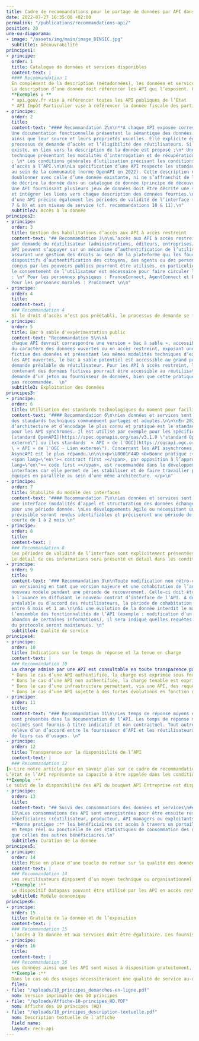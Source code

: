 ```yaml
---
title: Cadre de recommandations pour le partage de données par API dans l’administration
date: 2022-07-27 16:35:00 +02:00
permalink: "/publications/recommandations-api/"
position: 20
une-ou-diaporama:
- image: "/assets/img/main/image_DINSIC.jpg"
  subtitle1: Découvrabilité
principes1:
- principe:
  order: 1
  title: Catalogue de données et services disponibles
  content-text: |
  #### Recommandation 1
  En complément de la description (métadonnées), les données et services publiquement accessibles sont visibles sur un catalogue exposé sur Internet, référencé sur les moteurs de recherche usuels et intelligibles (la description des API au sein du catalogue ou de l’API manager propose un contenu destiné aux opérationnels, fonctionnels comme techniques).
  La description d’une donnée doit référencer les API qui l’exposent. L’exemple présenté ci-dessous met ainsi en évidence les ressources accessibles sur la page présentant le jeu de données « base SIREN des entreprises et de leurs établissements ».
  **Exemples : **
  * api.gouv.fr vise à référencer toutes les API publiques de l’État
  * API Impôt Particulier vise à référencer la donnée fiscale des particuliers
- principe:
  order: 2
  title:
  content-text: "#### Recommandation 2\n\n**À chaque API exposée correspond :**\n*
  Une documentation fonctionnelle présentant la sémantique des données, leur qualité
  ainsi que leur source et leurs propriétés usuelles. Elle explicite également le
  processus de demande d’accès et l’éligibilité des réutilisateurs. Si un catalogue
  existe, un lien vers la description de la donnée est proposé ;\n* Une documentation
  technique présentant les modalités d’interrogation et de récupération de la donnée
  ; \n* Les conditions générales d’utilisation précisant les conditions contractuelles
  d’accès à l’API.\n\n\nLa spécification d’une API respecte les standards répandus
  au sein de la communauté (norme OpenAPI en 2022). Cette description ne doit pas
  doublonner avec celle d’une donnée existante, ni ne s’affranchit de la nécessité
  de décrire la donnée dans un catalogue de donnée (principe de découvrabilité).
  Une API fournissant plusieurs jeux de données doit être décrite une seule fois
  et intégrer les liens vers chaque description des données fournies.\n\n\nLa description
  d’une API précise également les périodes de validité de l’interface (cf. recommandations
  7 & 8) et son niveau de service (cf. recommandations 10 & 11).\n"
  subtitle2: Accès à la donnée
principes2:
- principe:
  order: 3
  title: Gestion des habilitations d’accès aux API à accès restreint
  content-text: "## Recommandation 3\n\nL’accès aux API à accès restreint se fait
  par demande du réutilisateur (administrations, éditeurs, entreprises…).\n\nLes
  API peuvent s’appuyer sur un mécanisme d’authentification de l’utilisateur final
  assurant une gestion des droits au sein de la plateforme qui les fournit. Les
  dispositifs d’authentification des citoyens, des agents ou des personnes morales
  conçus par les pouvoirs publics pourront être utilisés, en particulier lorsque
  le consentement de l’utilisateur est nécessaire pour faire circuler la donnée
  : \n* Pour les personnes physiques : FranceConnect, AgentConnect et EduConnect\n*
  Pour les personnes morales : ProConnect \n\n"
- principe:
  order: 4
  title:
  content-text: |
  ### Recommandation 4
  Si le droit d’accès n’est pas préétabli, le processus de demande se fait de la manière la plus simple possible pour le réutilisateur. Dans le cadre de demandes d’accès prévues par la loi et si le demandeur est éligible, une réponse sera transmise aux réutilisateurs dans un délai recommandé de 15 jours calendaires. Le code des relations entre le public et l’administration prévoit un délai légal maximum de 30 jours pour répondre à une demande ([article R311-13](https://www.legifrance.gouv.fr/codes/article_lc/LEGIARTI000031370409 "article R311-13 - Lien externe")).
- principe:
  order: 5
  title: Bac à sable d'expérimentation public
  content-text: "Recommandation 5\n\nÀ
  chaque API devrait correspondre une version « bac à sable », accessible en fonction
  du caractère des données ouvertes ou en accès restreint, exposant une version
  fictive des données et présentant les mêmes modalités techniques d’exposition.\n\n\nPour
  les API ouvertes, le bac à sable potentiel est accessible au grand public, sans
  demande préalable du réutilisateur. Pour les API à accès restreint, le bac à sable
  contenant des données fictives pourrait être accessible au réutilisateur après
  demande d’un jeton au fournisseur de données, bien que cette pratique ne soit
  pas recommandée.  \n"
  subtitle3: Exploitation des données
principes3:
- principe:
  order: 6
  title: Utilisation des standards technologiques du moment pour faciliter l’interopérabilité
  content-text: "#### Recommandation 6\n\nLes données et services sont exposés selon
  des standards techniques communément partagés et adoptés.\n\n\nEn 2022, le principe
  d’architecture et d’encodage le plus connu et pratiqué est le standard REST Json
  pour les API synchrones. Il est utilisé par exemple pour les spécifications du
  [standard OpenAPI](https://spec.openapis.org/oas/v3.1.0 \"standard OpenAPI - Lien
  externe\") ou [les standards  « API » de l'OGC](https://ogcapi.ogc.org \"les standards
  \ « API » de l'OGC - Lien externe\"). Concernant les API asynchrones, le principe
  AsyncAPI est le plus répandu.\n\n\n<p>\U0001F44D <b>Bonne pratique :</b> L’approche
  <span lang=\"en\">« contract first »</span>, par opposition à l’approche <span
  lang=\"en\">« code first »</span>, est recommandée dans le développement de nouvelles
  interfaces car elle permet de les stabiliser et de faire travailler plusieurs
  équipes en parallèle au sein d’une même architecture. </p>\n"
- principe:
  order: 7
  title: Stabilité du modèle des interfaces
  content-text: "#### Recommandation 7\n\nLes données et services sont exposés selon
  une interface (modalités d’appel et structuration des données échangées) définie
  pour une période donnée. \nLes développements Agile ou nécessitant une évolution
  prévisible seront rendus identifiables et préciseront une période de validité
  courte de 1 à 2 mois.\n"
- principe:
  order: 8
  title:
  content-text: |
  ### Recommandation 8
  Ces périodes de validité de l’interface sont explicitement présentées aux réutilisateurs dans la documentation. Les modifications prévisibles s’accompagneront de l’actualisation préalable des informations descriptives intégrant des liens vers des communications et guides permettant aux réutilisateurs d’anticiper les évolutions. Les réutilisateurs pourront basculer durant une période définie et communiquée sur la version modifiée de l’interface. Durant ce laps de temps, deux interfaces cohabiteront, la version précédente dépréciée et la nouvelle version.
  Le détail de ces informations sera présenté en détail dans les conditions générales d’utilisation de l’API.
- principe:
  order: 9
  title:
  content-text: "### Recommandation 9\n\nToute modification non rétro-compatible impose
  un versioning en tant que version majeure et une cohabitation de l’ancien et du
  nouveau modèle pendant une période de recouvrement. Celle-ci doit être communiquée
  à l’avance en diffusant le nouveau contrat d’interface de l’API. À défaut d’information
  préalable ou d’accord des réutilisateurs, la période de cohabitation sera comprise
  entre 6 mois et 1 an.\n\nSi une évolution de la donnée interdit le maintien de
  l’ensemble des fonctionnalités de l’API (exemple : modification d’un schéma avec
  abandon de certaines informations), il sera indiqué quelles requêtes ou parties
  du protocole seront maintenues. \n"
  subtitle4: Qualité de service
principes4:
- principe:
  order: 10
  title: Indications sur le temps de réponse et la tenue en charge
  content-text: |
  ### Recommandation 10
  La charge admise par une API est consultable en toute transparence par les réutilisateurs :
  * Dans le cas d’une API authentifiée, la charge est exprimée sous forme de métriques propres à chaque réutilisateur, comme le nombre d’appels sur une période donnée par exemple ;
  * Dans le cas d’une API non authentifiée, la charge tenable est exprimée dans son ensemble, tous réutilisateurs confondus ;
  * Dans le cas d’une infrastructure permettant, via une API, des requêtes complexes, ou servant de nombreuses données, la charge tenable estimée indiquera les critères utilisés et le caractère estimatif de cette évaluation ;
  * Dans le cas d’une API sujette à des fortes évolutions en fonction de la saisonnalité, le temps de réponse maximal sera précisé ainsi que les risques de rupture de service.
- principe:
  order: 11
  title:
  content-text: "### Recommandation 11\n\nLes temps de réponse moyens et maximaux
  sont présentés dans la documentation de l’API. Les temps de réponse mesurés ou
  estimés sont fournis à titre indicatif et non contractuel. Tout autre démarche
  relève d’un d’accord entre le fournisseur d’API et les réutilisateurs en fonction
  de leurs cas d’usages. \n"
- principe:
  order: 12
  title: Transparence sur la disponibilité de l’API
  content-text: |
  ### Recommandation 12
[> Lire notre article pour en savoir plus sur ce cadre de recommandations et son élaboration](https://numerique.gouv.fr/actualites/****")
L’état de l’API représente sa capacité à être appelée dans les conditions réelles par un réutilisateur. Il est rendu accessible aux réutilisateurs et consultable en temps réel sous forme d’une URL, indiquée dans la description de l’API, permettant de tester que l'API se déclare disponible et requetable. En complément, il est souhaitable de permettre de consulter un historique entre 6 mois et une année.
**Exemple :**
Le suivi de la disponibilité des API du bouquet API Entreprise est disponible sur  [status.entreprise.api.gouv.fr](https://status.entreprise.api.gouv.fr/ "status.entreprise.api.gouv.fr - Lien externe")
- principe:
  order: 13
  title:
  content-text: "## Suivi des consommations des données et services\n### Recommandation
  13\nLes consommations des API sont enregistrées pour être ensuite restituées aux
  bénéficiaires (réutilisateur, producteur, API managers ou exploitants).\n\n\n\U0001F44D
  **Bonne pratique :** les bénéficiaires ont accès à travers un portail à une restitution
  en temps réel ou ponctuelle de ces statistiques de consommation des données ainsi
  que celles des autres bénéficiaires.\n"
  subtitle5: Curation de la donnée
principes5:
- principe:
  order: 14
  title: Mise en place d’une boucle de retour sur la qualité des données
  content-text: |
  ### Recommandation 14
  Les réutilisateurs disposent d’un moyen technique ou organisationnel leur permettant de faire des retours sur la qualité des données vers leur gestionnaire ou via la description des données au sein de leur catalogue d’origine. Les réutilisateurs disposent également d’un moyen technique ou organisationnel leur permettant de faire des retours sur la qualité des API exposées vers leur fournisseur ou via la description de l’API.
  **Exemple :**
  Le dispositif Datapass pouvant être utilisé par les API en accès restreint permet de faire un retour sur la qualité des données disponibles via celles-ci.
  subtitle6: Modèle économique
principes6:
- principe:
  order: 15
  title: Gratuité de la donnée et de l’exposition
  content-text: |
  ### Recommandation 15
  L’accès à la donnée et aux services doit être égalitaire. Les fournisseurs de données cherchent à adapter les modalités d’accès aux besoins des réutilisateurs.
- principe:
  order: 16
  title:
  content-text: |
  ### Recommandation 16
  Les données ainsi que les API sont mises à disposition gratuitement, pour les réutilisateurs uniquement, sauf exceptions devant faire l’objet d’une justification par l’administration productrice.
  **Exemple :**
  Dans le cas où des usages nécessiteraient une qualité de service au-dessus de ce que la multitude d’utilisateurs a couramment besoin, comme par exemple une bande passante élevée pour de la donnée temps-réel volumineuse desservie sur quelques organismes, il sera possible d’organiser un système freemium avec une égalité d’accès à des APIs par défaut et des APIs faisant l’objet de redevances pour les usages les plus exigeants.
  files:
- file: "/uploads/10_principes_demarches-en-ligne.pdf"
  nom: Version imprimable des 10 principes
- file: "/uploads/Affiche-10-principes_HD.PDF"
  nom: Affiche des 10 principes (HD)
- file: "/uploads/10_principes_description-textuelle.pdf"
  nom: Description textuelle de l'affiche
  Field name:
  layout: reco-api
---
```

